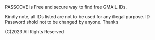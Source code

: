 PASSCOVE is Free and secure way to find free GMAIL IDs.

Kindly note, all IDs listed are not to be used for any illegal purpose.
ID Password shold not to be changed by anyone.
Thanks




(C)2023   All Rights Reserved
